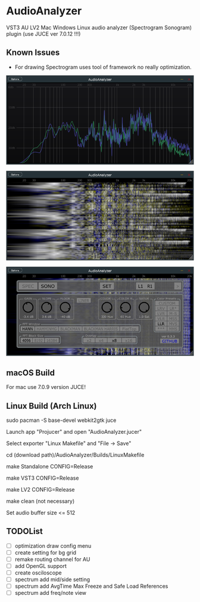 # AudioAnalyzer
VST3 AU LV2 Mac Windows Linux audio analyzer (Spectrogram Sonogram) plugin (use JUCE ver 7.0.12 !!!)

## Known Issues
- For drawing Spectrogram uses tool of framework no really optimization.

![screenshot1](spectrogram.webp "Spectrogram")


![screenshot2](sonogram.webp  "Sonogram")


![screenshot3](options.webp  "Options")

## macOS Build 

For mac use 7.0.9 version JUCE!


## Linux Build (Arch Linux)

sudo pacman -S base-devel webkit2gtk juce

Launch app "Projucer" and open "AudioAnalyzer.jucer" 

Select exporter "Linux Makefile" and "File -> Save"

cd (download path)/AudioAnalyzer/Builds/LinuxMakefile

make Standalone CONFIG=Release

make VST3 CONFIG=Release

make LV2 CONFIG=Release

make clean (not necessary)

Set audio buffer size <= 512



## TODOList
- [ ] optimization draw config menu
- [ ] create setting for bg grid
- [ ] remake routing channel for AU
- [ ] add OpenGL support
- [ ] create osciloscope
- [ ] spectrum add mid/side setting
- [ ] spectrum add AvgTime Max Freeze and Safe Load References
- [ ] spectrum add freq/note view
